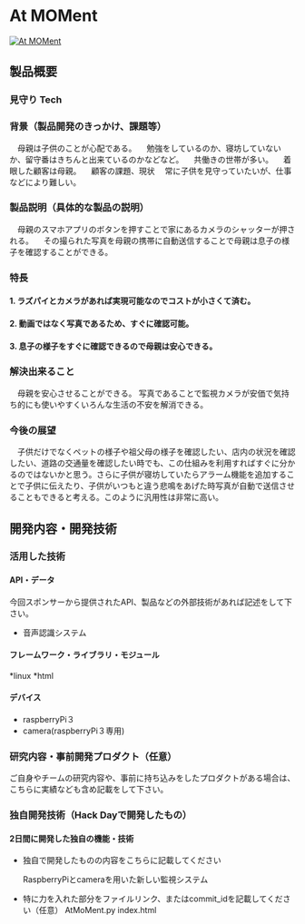 # At MOMent
[![At MOMent](https://youtu.be/EX5_h67ZdCM)](https://youtu.be/EX5_h67ZdCM)

## 製品概要
### 見守り Tech

### 背景（製品開発のきっかけ、課題等）
　母親は子供のことが心配である。
　勉強をしているのか、寝坊していないか、留守番はきちんと出来ているのかなどなど。
　共働きの世帯が多い。
　着眼した顧客は母親。
　顧客の課題、現状
　常に子供を見守っていたいが、仕事などにより難しい。

### 製品説明（具体的な製品の説明）
　母親のスマホアプリのボタンを押すことで家にあるカメラのシャッターが押される。
　その撮られた写真を母親の携帯に自動送信することで母親は息子の様子を確認することができる。
 
### 特長

#### 1. ラズパイとカメラがあれば実現可能なのでコストが小さくて済む。

#### 2. 動画ではなく写真であるため、すぐに確認可能。

#### 3. 息子の様子をすぐに確認できるので母親は安心できる。

### 解決出来ること
　母親を安心させることができる。
  写真であることで監視カメラが安価で気持ち的にも使いやすくいろんな生活の不安を解消できる。

### 今後の展望
　子供だけでなくペットの様子や祖父母の様子を確認したい、店内の状況を確認したい、道路の交通量を確認したい時でも、この仕組みを利用すればすぐに分かるのではないかと思う。さらに子供が寝坊していたらアラーム機能を追加することで子供に伝えたり、子供がいつもと違う悲鳴をあげた時写真が自動で送信させることもできると考える。このように汎用性は非常に高い。

## 開発内容・開発技術
### 活用した技術
#### API・データ
今回スポンサーから提供されたAPI、製品などの外部技術があれば記述をして下さい。

* 音声認識システム

#### フレームワーク・ライブラリ・モジュール
*linux
*html

#### デバイス
* raspberryPi３
* camera(raspberryPi３専用)

### 研究内容・事前開発プロダクト（任意）
ご自身やチームの研究内容や、事前に持ち込みをしたプロダクトがある場合は、こちらに実績なども含め記載をして下さい。

### 独自開発技術（Hack Dayで開発したもの）
#### 2日間に開発した独自の機能・技術
* 独自で開発したものの内容をこちらに記載してください

  RaspberryPiとcameraを用いた新しい監視システム

* 特に力を入れた部分をファイルリンク、またはcommit_idを記載してください（任意）
AtMoMent.py
index.html

